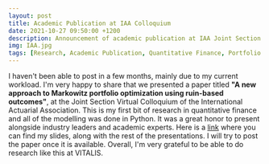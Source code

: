 ```yaml
---
layout: post
title: Academic Publication at IAA Colloquium
date: 2021-10-27 09:50:00 +1200
description: Announcement of academic publication at IAA Joint Section Virtual Colloquium
img: IAA.jpg
tags: [Research, Academic Publication, Quantitative Finance, Portfolio Management, IAA, IACA, actuarial science]
---
```



I haven't been able to post in a few months, mainly due to my current workload. I'm very happy to share that we presented a paper titled **"A new approach to Markowitz portfolio optimization using ruin-based outcomes"**, at the Joint Section Virtual Colloquium of the International Actuarial Association. This is my first bit of research in quantitative finance and all of the modelling was done in Python. It was a great honor to present alongside industry leaders and academic experts. Here is a [link](https://www.actuaries.org/iaa/October2021_Joint_Col/Event_Details/October2021_Joint_Col/Event_Details.aspx?hkey=19abd5a0-492b-4875-9e2b-6b40edddf146) where you can find my slides, along with the rest of the presentations. I will try to post the paper once it is available. Overall, I'm very grateful to be able to do research like this at VITALIS.   
